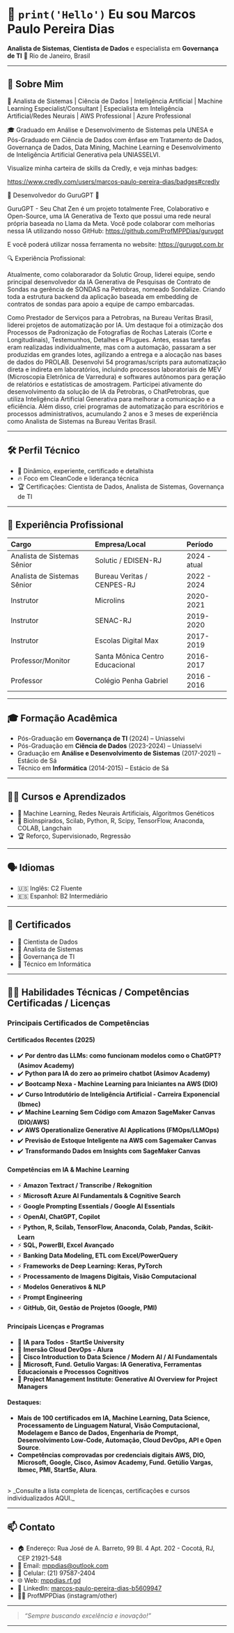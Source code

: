 # 👋 `print('Hello')` Eu sou Marcos Paulo Pereira Dias

**Analista de Sistemas**, **Cientista de Dados** e especialista em **Governança de TI**
📍 Rio de Janeiro, Brasil

***

## 🚀 Sobre Mim

🚀 Analista de Sistemas | Ciência de Dados | Inteligência Artificial | Machine Learning Especialist/Consultant | Especialista em Inteligência Artificial/Redes Neurais | AWS Professional | Azure Professional 

🎓 Graduado em Análise e Desenvolvimento de Sistemas pela UNESA e Pós-Graduado em Ciência de Dados com ênfase em Tratamento de Dados, Governança de Dados, Data Mining, Machine Learning e Desenvolvimento de Inteligência Artificial Generativa pela UNIASSELVI.

Visualize minha carteira de skills da Credly, e veja minhas badges:

https://www.credly.com/users/marcos-paulo-pereira-dias/badges#credly 

🤖 Desenvolvedor do GuruGPT 🤖

GuruGPT - Seu Chat Zen é um projeto totalmente Free, Colaborativo e Open-Source, uma IA Generativa de Texto que possui uma rede neural própria baseada no Llama da Meta. Você pode colaborar com melhorias nessa IA utilizando nosso GitHub: https://github.com/ProfMPPDias/gurugpt

E você poderá utilizar nossa ferramenta no website: https://gurugpt.com.br

🔍 Experiência Profissional:

Atualmente, como colaborarador da Solutic Group, liderei equipe, sendo principal desenvolvedor da IA Generativa de Pesquisas de Contrato de Sondas na gerência de SONDAS na Petrobras, nomeado Sondalize. Criando toda a estrutura backend da aplicação baseada em embedding de contratos de sondas para apoio a equipe de campo embarcadas.

Como Prestador de Serviços para a Petrobras, na Bureau Veritas Brasil, liderei projetos de automatização por IA. Um destaque foi a otimização dos Processos de Padronização de Fotografias de Rochas Laterais (Corte e Longitudinais), Testemunhos, Detalhes e Plugues. Antes, essas tarefas eram realizadas individualmente, mas com a automação, passaram a ser produzidas em grandes lotes, agilizando a entrega e a alocação nas bases de dados do PROLAB.
Desenvolvi 54 programas/scripts para automatização direta e indireta em laboratórios, incluindo processos laboratoriais de MEV (Microscopia Eletrônica de Varredura) e softwares autônomos para geração de relatórios e estatísticas de amostragem.
Participei ativamente do desenvolvimento da solução de IA da Petrobras, o ChatPetrobras, que utiliza Inteligência Artificial Generativa para melhorar a comunicação e a eficiência.
Além disso, criei programas de automatização para escritórios e processos administrativos, acumulando 2 anos e 3 meses de experiência como Analista de Sistemas na Bureau Veritas Brasil.

***

## 🛠️ Perfil Técnico

- 💪 Dinâmico, experiente, certificado e detalhista
- 🔥 Foco em CleanCode e liderança técnica
- 🏆 Certificações: Cientista de Dados, Analista de Sistemas, Governança de TI

***

## 💼 Experiência Profissional

| Cargo | Empresa/Local | Período |
| :-- | :-- | :-- |
| Analista de Sistemas Sênior | Solutic / EDISEN-RJ | 2024 - atual |
| Analista de Sistemas Sênior | Bureau Veritas / CENPES-RJ | 2022 - 2024 |
| Instrutor | Microlins | 2020-2021 |
| Instrutor | SENAC-RJ | 2019-2020 |
| Instrutor | Escolas Digital Max | 2017-2019 |
| Professor/Monitor | Santa Mônica Centro Educacional | 2016-2017 |
| Professor | Colégio Penha Gabriel | 2016 - 2016 |


***

## 🎓 Formação Acadêmica

- Pós-Graduação em **Governança de TI** (2024) – Uniasselvi
- Pós-Graduação em **Ciência de Dados** (2023-2024) – Uniasselvi
- Graduação em **Análise e Desenvolvimento de Sistemas** (2017-2021) – Estácio de Sá
- Técnico em **Informática** (2014-2015) – Estácio de Sá

***

## 🧑‍🎓 Cursos e Aprendizados

- 🤖 Machine Learning, Redes Neurais Artificiais, Algoritmos Genéticos
- 🧬 BioInspirados, Scilab, Python, R, Scipy, TensorFlow, Anaconda, COLAB, Langchain
- 🏆 Reforço, Supervisionado, Regressão

***

## 🗣️ Idiomas

- 🇺🇸 Inglês: C2 Fluente
- 🇪🇸 Espanhol: B2 Intermediário

***

## 📜 Certificados

- 🥇 Cientista de Dados
- 🥇 Analista de Sistemas
- 🥇 Governança de TI
- 🥇 Técnico em Informática

***

## 👨‍💻 Habilidades Técnicas / Competências Certificadas / Licenças

### Principais Certificados de Competências

#### Certificados Recentes (2025)

- ✔️ **Por dentro das LLMs: como funcionam modelos como o ChatGPT? (Asimov Academy)**
- ✔️ **Python para IA do zero ao primeiro chatbot (Asimov Academy)**
- ✔️ **Bootcamp Nexa - Machine Learning para Iniciantes na AWS (DIO)**
- ✔️ **Curso Introdutório de Inteligência Artificial - Carreira Exponencial (Ibmec)**
- ✔️ **Machine Learning Sem Código com Amazon SageMaker Canvas (DIO/AWS)**
- ✔️ **AWS Operationalize Generative AI Applications (FMOps/LLMOps)**
- ✔️ **Previsão de Estoque Inteligente na AWS com Sagemaker Canvas**
- ✔️ **Transformando Dados em Insights com SageMaker Canvas**


#### Competências em IA \& Machine Learning

- ⚡ **Amazon Textract / Transcribe / Rekognition**
- ⚡ **Microsoft Azure AI Fundamentals \& Cognitive Search**
- ⚡ **Google Prompting Essentials / Google AI Essentials**
- ⚡ **OpenAI, ChatGPT, Copilot**
- ⚡ **Python, R, Scilab, TensorFlow, Anaconda, Colab, Pandas, Scikit-Learn**
- ⚡ **SQL, PowerBI, Excel Avançado**
- ⚡ **Banking Data Modeling, ETL com Excel/PowerQuery**
- ⚡ **Frameworks de Deep Learning: Keras, PyTorch**
- ⚡ **Processamento de Imagens Digitais, Visão Computacional**
- ⚡ **Modelos Generativos \& NLP**
- ⚡ **Prompt Engineering**
- ⚡ **GitHub, Git, Gestão de Projetos (Google, PMI)**


#### Principais Licenças e Programas

- 🏅 **IA para Todos - StartSe University**
- 🏅 **Imersão Cloud DevOps - Alura**
- 🏅 **Cisco Introduction to Data Science / Modern AI / AI Fundamentals**
- 🏅 **Microsoft, Fund. Getulio Vargas: IA Generativa, Ferramentas Educacionais e Processos Cognitivos**
- 🏅 **Project Management Institute: Generative AI Overview for Project Managers**


#### Destaques:

- **Mais de 100 certificados em IA, Machine Learning, Data Science, Processamento de Linguagem Natural, Visão Computacional, Modelagem e Banco de Dados, Engenharia de Prompt, Desenvolvimento Low-Code, Automação, Cloud DevOps, API e Open Source**.
- **Competências comprovadas por credenciais digitais AWS, DIO, Microsoft, Google, Cisco, Asimov Academy, Fund. Getúlio Vargas, Ibmec, PMI, StartSe, Alura**.

<br/>
> _Consulte a lista completa de licenças, certificações e cursos individualizados AQUI._

***

## 📫 Contato

- 🏠 Endereço: Rua José de A. Barreto, 99 Bl. 4 Apt. 202 - Cocotá, RJ, CEP 21921-548
- 📧 Email: [mppdias@outlook.com](mailto:mppdias@outlook.com)
- 📱 Celular: (21) 97587-2404
- 🌐 Web: [mppdias.rf.gd](http://mppdias.rf.gd)
- 🔗 LinkedIn: [marcos-paulo-pereira-dias-b5609947](https://linkedin.com/in/marcos-paulo-pereira-dias-b5609947)
- 🧑‍💼 ProfMPPDias (instagram/other)

***

> _“Sempre buscando excelência e inovação!”_

***

